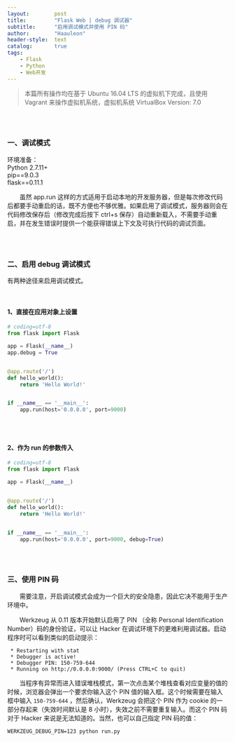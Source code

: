 ```yaml
---
layout:        post
title:         "Flask Web | debug 调试器"
subtitle:      "启用调试模式并使用 PIN 码"
author:        "Haauleon"
header-style:  text
catalog:       true
tags:
    - Flask
    - Python
    - Web开发
---
```


> 本篇所有操作均在基于 Ubuntu 16.04 LTS 的虚拟机下完成，且使用 Vagrant 来操作虚拟机系统，虚拟机系统 VirtualBox Version: 7.0 

<br>
<br>

### 一、调试模式
环境准备：     
Python 2.7.11+      
pip==9.0.3     
flask==0.11.1    

&emsp;&emsp;虽然 app.run 这样的方式适用于启动本地的开发服务器，但是每次修改代码后都要手动重启的话，既不方便也不够优雅。如果启用了调试模式，服务器则会在代码修改保存后（修改完成后按下 ctrl+s 保存）自动重新载入，不需要手动重启，并在发生错误时提供一个能获得错误上下文及可执行代码的调试页面。    

<br>
<br>

### 二、启用 debug 调试模式
有两种途径来启用调试模式。

<br>

#### 1、直接在应用对象上设置
```python
# coding=utf-8
from flask import Flask

app = Flask(__name__)
app.debug = True


@app.route('/')
def hello_world():
    return 'Hello World!'


if __name__ == '__main__':
    app.run(host='0.0.0.0', port=9000)
```

<br>
<br>

#### 2、作为 run 的参数传入
```python
# coding=utf-8
from flask import Flask

app = Flask(__name__)


@app.route('/')
def hello_world():
    return 'Hello World!'


if __name__ == '__main__':
    app.run(host='0.0.0.0', port=9000, debug=True)
```

<br>
<br>

### 三、使用 PIN 码
&emsp;&emsp;需要注意，开启调试模式会成为一个巨大的安全隐患，因此它决不能用于生产环境中。      

&emsp;&emsp;Werkzeug 从 0.11 版本开始默认启用了 PIN （全称 Personal Identification Number）码的身份验证，可以让 Hacker 在调试环境下的更难利用调试器。启动程序时可以看到类似的启动提示：     
```
 * Restarting with stat
 * Debugger is active!
 * Debugger PIN: 150-759-644
 * Running on http://0.0.0.0:9000/ (Press CTRL+C to quit)
```

&emsp;&emsp;当程序有异常而进入错误堆栈模式，第一次点击某个堆栈查看对应变量的值的时候，浏览器会弹出一个要求你输入这个 PIN 值的输入框。这个时候需要在输入框中输入 `150-759-644` ，然后确认，Werkzeug 会把这个 PIN 作为 cookie 的一部分存起来（失效时间默认是 8 小时），失效之前不需要重复输入。而这个 PIN 码对于 Hacker 来说是无法知道的。当然，也可以自己指定 PIN 码的值：      
```
WERKZEUG_DEBUG_PIN=123 python run.py
```